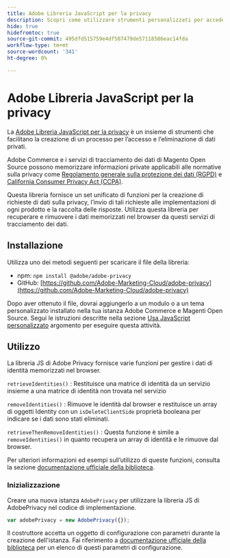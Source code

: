 ```yaml
---
title: Adobe Libreria JavaScript per la privacy
description: Scopri come utilizzare strumenti personalizzati per accedere ed eliminare le informazioni personali dei clienti raccolte da Adobe Commerce e Magenti Open Source.
hide: true
hidefromtoc: true
source-git-commit: 495dfd515759e4df507479de57118586eac14fda
workflow-type: tm+mt
source-wordcount: '341'
ht-degree: 0%

---
```



# Adobe Libreria JavaScript per la privacy

<!-- TODO: Remove hide metadata when the library has been integrated with Commerce. -->

La [Adobe Libreria JavaScript per la privacy](https://developer.adobe.com/apis/experienceplatform/gdpr/services/allservices.html) è un insieme di strumenti che facilitano la creazione di un processo per l’accesso e l’eliminazione di dati privati.

Adobe Commerce e i servizi di tracciamento dei dati di Magento Open Source possono memorizzare informazioni private applicabili alle normative sulla privacy come [Regolamento generale sulla protezione dei dati (RGPD)](gdpr.md) e [California Consumer Privacy Act (CCPA)](ccpa.md).

Questa libreria fornisce un set unificato di funzioni per la creazione di richieste di dati sulla privacy, l’invio di tali richieste alle implementazioni di ogni prodotto e la raccolta delle risposte. Utilizza questa libreria per recuperare e rimuovere i dati memorizzati nel browser da questi servizi di tracciamento dei dati.

## Installazione

Utilizza uno dei metodi seguenti per scaricare il file della libreria:

- npm: `npm install @adobe/adobe-privacy`
- GitHub: [https://github.com/Adobe-Marketing-Cloud/adobe-privacy](https://github.com/Adobe-Marketing-Cloud/adobe-privacy)

Dopo aver ottenuto il file, dovrai aggiungerlo a un modulo o a un tema personalizzato installato nella tua istanza Adobe Commerce e Magenti Open Source. Segui le istruzioni descritte nella sezione [Usa JavaScript personalizzato](https://developer.adobe.com/commerce/frontend-core/javascript/custom/) argomento per eseguire questa attività.

## Utilizzo

La libreria JS di Adobe Privacy fornisce varie funzioni per gestire i dati di identità memorizzati nel browser.

`retrieveIdentities()`
: Restituisce una matrice di identità da un servizio insieme a una matrice di identità non trovata nel servizio

`removeIdentities()`
: Rimuove le identità dal browser e restituisce un array di oggetti Identity con un `isDeleteClientSide` proprietà booleana per indicare se i dati sono stati eliminati.

`retrieveThenRemoveIdentities()`
: Questa funzione è simile a `removeIdentities()` in quanto recupera un array di identità e le rimuove dal browser.

Per ulteriori informazioni ed esempi sull’utilizzo di queste funzioni, consulta la sezione [documentazione ufficiale della biblioteca](https://developer.adobe.com/apis/experienceplatform/gdpr/services/allservices.html).

### Inizializzazione

Creare una nuova istanza `AdobePrivacy` per utilizzare la libreria JS di AdobePrivacy nel codice di implementazione.

```js
var adobePrivacy = new AdobePrivacy({});
```

Il costruttore accetta un oggetto di configurazione con parametri durante la creazione dell&#39;istanza.
Fai riferimento a [documentazione ufficiale della biblioteca](https://developer.adobe.com/apis/experienceplatform/gdpr/services/allservices.html) per un elenco di questi parametri di configurazione.
